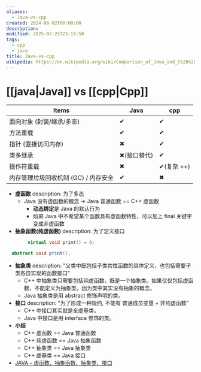 ```yaml
---
aliases:
  - Java-vs-cpp
created: 2024-08-02T00:00:00
description: 
modified: 2025-07-25T23:19:50
tags:
  - cpp
  - java
title: Java-vs-cpp
wikipedia: https://en.wikipedia.org/wiki/Comparison_of_Java_and_C%2B%2B
---
```


# [[java|Java]] vs [[cpp|Cpp]]

| Items                 | Java    | cpp     |
| --------------------- | ------- | ------- |
| 面向对象 (封装/继承/多态)        | ✔       | ✔       |
| 方法重载                  | ✔       | ✔       |
| 指针 (直接访问内存)            | ✖       | ✔       |
| 类多继承                  | ✖(接口替代) | ✔       |
| 操作符重载                 | ✖       | ✔(复杂 ++) |
| 内存管理垃圾回收机制 (GC) / 内存安全 | ✔       | ✖       |


- **虚函数**
  description: 为了多态
  - Java 没有虚函数的概念 -> Java 普通函数 == C++ 虚函数
	- **动态绑定**是 Java 的默认行为
	- 如果 Java 中不希望某个函数具有虚函数特性，可以加上 final 关键字变成非虚函数
- **抽象函数(纯虚函数)**
  description: 为了定义接口

```cpp
        virtual void print() = 0;
```

```java
  abstract void print();
```

- **抽象类**
  description: "父类中既包括子类共性函数的具体定义，也包括需要子类各自实现的函数接口"
  - C++ 中抽象类只需要包括纯虚函数，既是一个抽象类。如果仅仅包括虚函数，不能定义为抽象类，因为类中其实没有抽象的概念。
  - Java 抽象类是用 abstract 修饰声明的类。
- **接口**
  description: "为了形成一种规约, 不能有 普通成员变量 + 非纯虚函数"
  - C++ 中接口其实就是全虚基类。
  - Java 中接口是用 interface 修饰的类。
- **小结**
  - C++ 虚函数    ==  Java 普通函数
  - C++ 纯虚函数  ==  Java 抽象函数
  - C++ 抽象类    ==  Java 抽象类
  - C++ 虚基类    ==  Java 接口
- [JAVA – 虚函数、抽象函数、抽象类、接口](https://www.runoob.com/note/40084)
